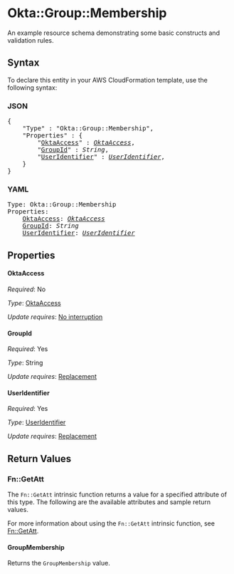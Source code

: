 # Okta::Group::Membership

An example resource schema demonstrating some basic constructs and validation rules.

## Syntax

To declare this entity in your AWS CloudFormation template, use the following syntax:

### JSON

<pre>
{
    "Type" : "Okta::Group::Membership",
    "Properties" : {
        "<a href="#oktaaccess" title="OktaAccess">OktaAccess</a>" : <i><a href="oktaaccess.md">OktaAccess</a></i>,
        "<a href="#groupid" title="GroupId">GroupId</a>" : <i>String</i>,
        "<a href="#useridentifier" title="UserIdentifier">UserIdentifier</a>" : <i><a href="useridentifier.md">UserIdentifier</a></i>,
    }
}
</pre>

### YAML

<pre>
Type: Okta::Group::Membership
Properties:
    <a href="#oktaaccess" title="OktaAccess">OktaAccess</a>: <i><a href="oktaaccess.md">OktaAccess</a></i>
    <a href="#groupid" title="GroupId">GroupId</a>: <i>String</i>
    <a href="#useridentifier" title="UserIdentifier">UserIdentifier</a>: <i><a href="useridentifier.md">UserIdentifier</a></i>
</pre>

## Properties

#### OktaAccess

_Required_: No

_Type_: <a href="oktaaccess.md">OktaAccess</a>

_Update requires_: [No interruption](https://docs.aws.amazon.com/AWSCloudFormation/latest/UserGuide/using-cfn-updating-stacks-update-behaviors.html#update-no-interrupt)

#### GroupId

_Required_: Yes

_Type_: String

_Update requires_: [Replacement](https://docs.aws.amazon.com/AWSCloudFormation/latest/UserGuide/using-cfn-updating-stacks-update-behaviors.html#update-replacement)

#### UserIdentifier

_Required_: Yes

_Type_: <a href="useridentifier.md">UserIdentifier</a>

_Update requires_: [Replacement](https://docs.aws.amazon.com/AWSCloudFormation/latest/UserGuide/using-cfn-updating-stacks-update-behaviors.html#update-replacement)

## Return Values

### Fn::GetAtt

The `Fn::GetAtt` intrinsic function returns a value for a specified attribute of this type. The following are the available attributes and sample return values.

For more information about using the `Fn::GetAtt` intrinsic function, see [Fn::GetAtt](https://docs.aws.amazon.com/AWSCloudFormation/latest/UserGuide/intrinsic-function-reference-getatt.html).

#### GroupMembership

Returns the <code>GroupMembership</code> value.


